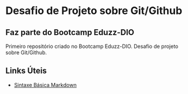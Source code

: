 # Desafio de Projeto sobre Git/Github
## Faz parte do Bootcamp Eduzz-DIO

Primeiro repositório criado no Bootcamp Eduzz-DIO. Desafio de projeto sobre Git/Github.

## Links Úteis
 - [Sintaxe Básica Markdown](https://docs.github.com/pt/github/writing-on-github/getting-started-with-writing-and-formatting-on-github/basic-writing-and-formatting-syntax)
